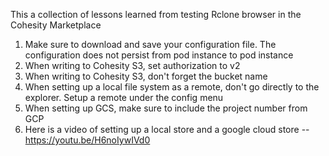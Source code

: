 This a collection of lessons learned from testing Rclone browser in the Cohesity Marketplace

1.  Make sure to download and save your configuration file.  The configuration does not persist from pod instance to pod instance
1.  When writing to Cohesity S3, set authorization to v2
1.  When writing to Cohesity S3, don't forget the bucket name
1.  When setting up a local file system as a remote, don't go directly to the explorer.  Setup a remote under the config menu
1.  When setting up GCS, make sure to include the project number from GCP
1.  Here is a video of setting up a local store and a google cloud store -- https://youtu.be/H6noIywIVd0
